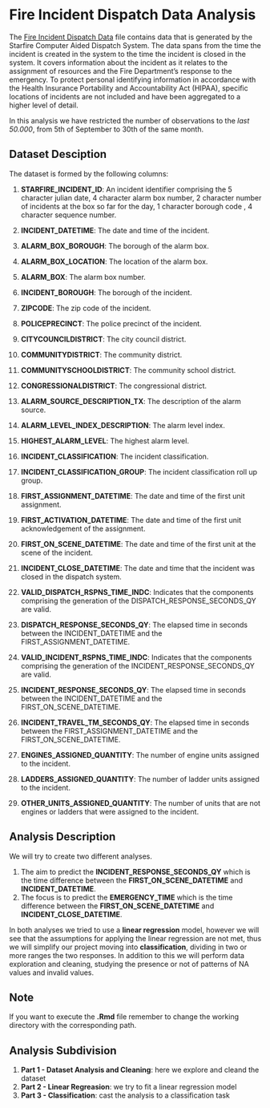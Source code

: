 # Fire Incident Dispatch Data Analysis

The [Fire Incident Dispatch Data](https://data.cityofnewyork.us/Public-Safety/Fire-Incident-Dispatch-Data/8m42-w767) file contains data that is generated by the Starfire Computer Aided Dispatch System. The data spans from the time the incident is created in the system to the time the incident is closed in the system. It covers information about the incident as it relates to the assignment of resources and the Fire Department’s response to the emergency. To protect personal identifying information in accordance with the Health Insurance Portability and Accountability Act (HIPAA), specific locations of incidents are not included and have been aggregated to a higher level of detail.

In this analysis we have restricted the number of observations to the *last 50.000*, from 5th of September to 30th of the same month. 

## Dataset Desciption

The dataset is formed by the following columns:

1. **STARFIRE_INCIDENT_ID**: An incident identifier comprising the 5 character julian date, 4 character alarm box number, 2 character number of incidents at the box so far for the day, 1 character borough code , 4 character sequence number. 
2. **INCIDENT_DATETIME**: The date and time of the incident.
3. **ALARM_BOX_BOROUGH**: The borough of the alarm box.
4. **ALARM_BOX_LOCATION**: The location of the alarm box.
5. **ALARM_BOX**: The alarm box number.
6. **INCIDENT_BOROUGH**: The borough of the incident.
7. **ZIPCODE**: The zip code of the incident.
8. **POLICEPRECINCT**: The police precinct of the incident.
9. **CITYCOUNCILDISTRICT**: The city council district.
10. **COMMUNITYDISTRICT**: The community district.
11. **COMMUNITYSCHOOLDISTRICT**: The community school district.
12. **CONGRESSIONALDISTRICT**: The congressional district.
13. **ALARM_SOURCE_DESCRIPTION_TX**: The description of the alarm source.
14. **ALARM_LEVEL_INDEX_DESCRIPTION**: The alarm level index.
15. **HIGHEST_ALARM_LEVEL**: The highest alarm level.
16. **INCIDENT_CLASSIFICATION**: The incident classification.
17. **INCIDENT_CLASSIFICATION_GROUP**: The incident classification roll up group.

18. **FIRST_ASSIGNMENT_DATETIME**: The date and time of the first unit assignment.
19. **FIRST_ACTIVATION_DATETIME**: The date and time of the first unit acknowledgement of the assignment.
20. **FIRST_ON_SCENE_DATETIME**: The date and time of the first unit at the scene of the incident.
21. **INCIDENT_CLOSE_DATETIME**: The date and time that the incident was closed in the dispatch system.

22. **VALID_DISPATCH_RSPNS_TIME_INDC**: Indicates that the components comprising the generation of the DISPATCH_RESPONSE_SECONDS_QY are valid.
23. **DISPATCH_RESPONSE_SECONDS_QY**: The elapsed time in seconds between the INCIDENT_DATETIME and the FIRST_ASSIGNMENT_DATETIME.

24. **VALID_INCIDENT_RSPNS_TIME_INDC**: Indicates that the components comprising the generation of the INCIDENT_RESPONSE_SECONDS_QY are valid.
25. **INCIDENT_RESPONSE_SECONDS_QY**: The elapsed time in seconds between the INCIDENT_DATETIME and the FIRST_ON_SCENE_DATETIME.

26. **INCIDENT_TRAVEL_TM_SECONDS_QY**: The elapsed time in seconds between the FIRST_ASSIGNMENT_DATETIME and the FIRST_ON_SCENE_DATETIME.


27. **ENGINES_ASSIGNED_QUANTITY**: The number of engine units assigned to the incident.
28. **LADDERS_ASSIGNED_QUANTITY**: The number of ladder units assigned to the incident.
29. **OTHER_UNITS_ASSIGNED_QUANTITY**: The number of  units that are not engines or ladders that were assigned to the incident.


## Analysis Description

We will try to create two different analyses.

1. The aim to predict the **INCIDENT_RESPONSE_SECONDS_QY** which is the time difference between the **FIRST_ON_SCENE_DATETIME** and **INCIDENT_DATETIME**.
2. The focus is to predict the **EMERGENCY_TIME** which is the time difference between the **FIRST_ON_SCENE_DATETIME** and **INCIDENT_CLOSE_DATETIME**. 

In both analyses we tried to use a **linear regression** model, however we will see that the assumptions for applying the linear regression are not met, thus we will simplify our project moving into **classification**, dividing in two or more ranges the two responses. In addition to this we will perform data exploration and cleaning, studying the presence or not of patterns of NA values and invalid values.

## Note
If you want to execute the **.Rmd** file remember to change the working directory with the corresponding path.


## Analysis Subdivision

1. **Part 1 - Dataset Analysis and Cleaning**: here we explore and cleand the dataset
2. **Part 2 - Linear Regreasion**: we try to fit a linear regression model
3. **Part 3 - Classification**: cast the analysis to a classification task
